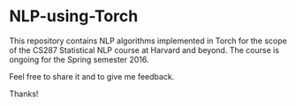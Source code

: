 # NLP-using-Torch

This repository contains NLP algorithms implemented in Torch for the scope of the CS287 Statistical NLP course at Harvard and beyond. The course is ongoing for the Spring semester 2016.

Feel free to share it and to give me feedback.

Thanks!
